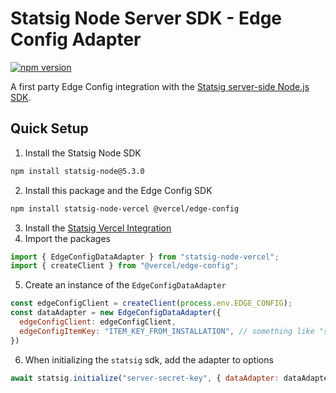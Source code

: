 # Statsig Node Server SDK - Edge Config Adapter

[![npm version](https://badge.fury.io/js/statsig-node-vercel.svg)](https://badge.fury.io/js/statsig-node-vercel)

A first party Edge Config integration with the [Statsig server-side Node.js SDK](https://github.com/statsig-io/node-js-server-sdk).

## Quick Setup

1. Install the Statsig Node SDK

```sh
npm install statsig-node@5.3.0
```

2. Install this package and the Edge Config SDK

```sh
npm install statsig-node-vercel @vercel/edge-config
```

3. Install the [Statsig Vercel Integration](https://vercel.com/integrations/statsig)
4. Import the packages

```js
import { EdgeConfigDataAdapter } from "statsig-node-vercel";
import { createClient } from "@vercel/edge-config";
```

5. Create an instance of the `EdgeConfigDataAdapter`

```js
const edgeConfigClient = createClient(process.env.EDGE_CONFIG);
const dataAdapter = new EdgeConfigDataAdapter({
  edgeConfigClient: edgeConfigClient,
  edgeConfigItemKey: "ITEM_KEY_FROM_INSTALLATION", // something like "statsig-5FSfBpWM9kUPqeKRlZPkod"
})
```

6. When initializing the `statsig` sdk, add the adapter to options

```js
await statsig.initialize("server-secret-key", { dataAdapter: dataAdapter });
```
